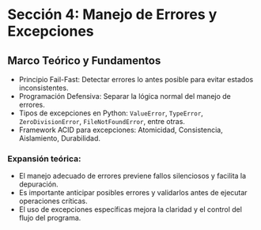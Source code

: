 # Sección 4: Manejo de Errores y Excepciones

## Marco Teórico y Fundamentos

- Principio Fail-Fast: Detectar errores lo antes posible para evitar estados inconsistentes.
- Programación Defensiva: Separar la lógica normal del manejo de errores.
- Tipos de excepciones en Python: `ValueError`, `TypeError`, `ZeroDivisionError`, `FileNotFoundError`, entre otras.
- Framework ACID para excepciones: Atomicidad, Consistencia, Aislamiento, Durabilidad.

### Expansión teórica:
- El manejo adecuado de errores previene fallos silenciosos y facilita la depuración.
- Es importante anticipar posibles errores y validarlos antes de ejecutar operaciones críticas.
- El uso de excepciones específicas mejora la claridad y el control del flujo del programa.
